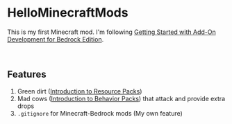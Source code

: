 # HelloMinecraftMods
This is my first Minecraft mod. I'm following [Getting Started with Add-On Development for Bedrock Edition](https://docs.microsoft.com/en-us/minecraft/creator/documents/gettingstarted).

<br>

## Features
1. Green dirt ([Introduction to Resource Packs](https://docs.microsoft.com/en-us/minecraft/creator/documents/resourcepack))
2. Mad cows ([Introduction to Behavior Packs](https://docs.microsoft.com/en-us/minecraft/creator/documents/behaviorpack)) that attack and provide extra drops
3. `.gitignore` for Minecraft-Bedrock mods (My own feature)
